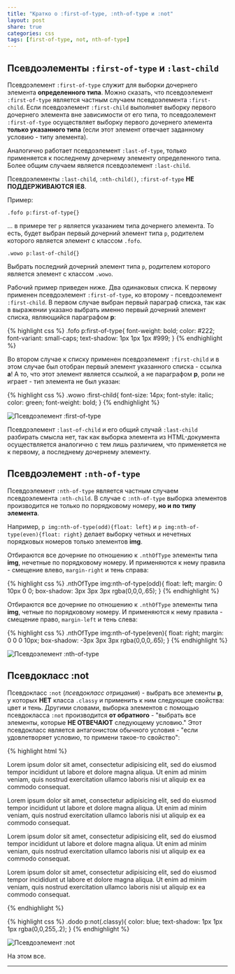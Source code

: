 ```yaml
---
title: "Кратко о :first-of-type, :nth-of-type и :not"
layout: post
share: true
categories: css
tags: [first-of-type, not, nth-of-type]
---
```


## Псевдоэлементы `:first-of-type` и `:last-child`

Псевдоэлемент `:first-of-type` служит для выборки дочернего элемента **определенного типа**. Можно сказать, что псевдоэлемент `:first-of-type` является частным случаем псевдоэлемента `:first-child`. Если псевдоэлемент `:first-child` выполняет выборку первого дочернего элемента вне зависимости от его типа, то псевдоэлемент `:first-of-type` осуществляет выборку первого дочернего элемента **только указанного типа** (если этот элемент отвечает заданному условию - типу элемента).

Аналогично работает псевдоэлемент `:last-of-type`, только применяется к последнему дочернему элементу определенного типа. Более общим случаем является псевдоэлемент `:last-child`.

Псевдоэлементы `:last-child`, `:nth-child()`, `:first-of-type` **НЕ ПОДДЕРЖИВАЮТСЯ IE8**.

Пример:

`.fofo p:first-of-type{}`

... в примере тег `p` является указанием типа дочернего элемента. То есть, будет выбран первый дочерний элемент типа `p`, родителем которого является элемент с классом `.fofo`.

`.wowo p:last-of-child{}`

Выбрать последний дочерний элемент типа `p`, родителем которого является элемент с классом `.wowo`.

Рабочий пример приведен ниже. Два одинаковых списка. К первому применен псевдоэлемент `:first-of-type`, ко второму - псевдоэлемент `:first-child`. В первом случае выбран первый параграф списка, так как в выражении указано выбрать именно первый дочерний элемент списка, являющийся параграфом **p**:

{% highlight css %}
.fofo p:first-of-type{
  font-weight: bold;
  color: #222;
  font-variant: small-caps;
  text-shadow: 1px 1px 1px #999;
}
{% endhighlight %}

Во втором случае к списку применен псевдоэлемент `:first-child` и в этом случае был отобран первый элемент указанного списка - ссылка **a**! А то, что этот элемент является ссылкой, а не параграфом **p**, роли не играет - тип элемента не был указан:

{% highlight css %}
.wowo :first-child{
  font-size: 14px;
  font-style: italic;
  color: green;
  font-weight: bold;
}
{% endhighlight %}

![Псевдоэлемент :first-of-type]({{site.url}}/images/uploads/2014/02/first-of-type1.jpg)

Псевдоэлемент `:last-of-child` и его общий случай `:last-child` разбирать смысла нет, так как выборка элемента из HTML-документа осуществляется аналогично с тем лишь различием, что применяется не к первому, а последнему дочернему элементу.

## Псевдоэлемент `:nth-of-type`

Псевдоэлемент `:nth-of-type` является частным случаем псевдоэлемента `:nth-child`. В случае с `:nth-of-type` выборка элементов производится не только по порядковому номеру, **но и по типу элемента**.

Например, `p img:nth-of-type(odd){float: left}` и `p img:nth-of-type(even){float: right}` делает выборку четных и нечетных порядковых номеров только элементов **img**.

Отбираются все дочерние по отношению к `.nthOfType` элементы типа **img**, нечетные по порядковому номеру. И применяются к нему правила - смещение влево, `margin-right` и тень справа:

{% highlight css %}
.nthOfType img:nth-of-type(odd){
  float: left;
  margin: 0 10px 0 0;
  box-shadow: 3px 3px 3px rgba(0,0,0,.65);
}
{% endhighlight %}

Отбираются все дочерние по отношению к `.nthOfType` элементы типа **img**, четные по порядковому номеру. И применяются к нему правила - смещение право, `margin-left` и тень слева:

{% highlight css %}
.nthOfType img:nth-of-type(even){
  float: right;
  margin: 0 0 0 10px;
  box-shadow: -3px 3px 3px rgba(0,0,0,.65);
}
{% endhighlight %}

![Псевдоэлемент :nth-of-type]({{site.url}}/images/uploads/2014/02/nth-of-type.jpg)

## Псевдокласс :not

Псевдокласс `:not` (*псевдокласс отрицания*) - выбрать все элементы **p**, у которых **НЕТ** класса `.classy` и применить к ним следующие свойства: цвет и тень. Другими словами, выборка элементов с помощью псевдокласса `:not` производится **от обратного** - "выбрать все элементы, которые **НЕ ОТВЕЧАЮТ** следующему условию." Этот псевдокласс является антагонистом обычного условия - "если удовлетворяет условию, то примени такое-то свойство":

{% highlight html %}
<p class="classy">
  Lorem ipsum dolor sit amet, consectetur adipisicing elit, sed do eiusmod
  tempor incididunt ut labore et dolore magna aliqua. Ut enim ad minim veniam,
  quis nostrud exercitation ullamco laboris nisi ut aliquip ex ea commodo
  consequat.
</p>
<p>
  Lorem ipsum dolor sit amet, consectetur adipisicing elit, sed do eiusmod
  tempor incididunt ut labore et dolore magna aliqua. Ut enim ad minim veniam,
  quis nostrud exercitation ullamco laboris nisi ut aliquip ex ea commodo
  consequat.
</p>
<p>
  Lorem ipsum dolor sit amet, consectetur adipisicing elit, sed do eiusmod
  tempor incididunt ut labore et dolore magna aliqua. Ut enim ad minim veniam,
  quis nostrud exercitation ullamco laboris nisi ut aliquip ex ea commodo
  consequat.
</p>
<p>
  Lorem ipsum dolor sit amet, consectetur adipisicing elit, sed do eiusmod
  tempor incididunt ut labore et dolore magna aliqua. Ut enim ad minim veniam,
  quis nostrud exercitation ullamco laboris nisi ut aliquip ex ea commodo
  consequat.
</p>
{% endhighlight %}

{% highlight css %}
.dodo p:not(.classy){
  color: blue;
  text-shadow: 1px 1px 1px rgba(0,0,255,.2);
}
{% endhighlight %}

![Псевдоэлемент :not]({{site.url}}/images/uploads/2014/02/not.jpg)

На этом все.

---

